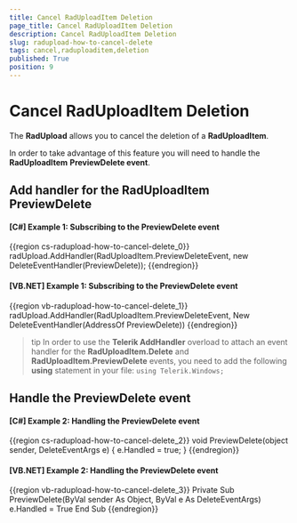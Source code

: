 ```yaml
---
title: Cancel RadUploadItem Deletion
page_title: Cancel RadUploadItem Deletion
description: Cancel RadUploadItem Deletion
slug: radupload-how-to-cancel-delete
tags: cancel,raduploaditem,deletion
published: True
position: 9
---
```


# Cancel RadUploadItem Deletion

The __RadUpload__ allows you to cancel the deletion of a __RadUploadItem__.	  

In order to take advantage of this feature you will need to handle the __RadUploadItem__ __PreviewDelete event__.

## Add handler for the RadUploadItem PreviewDelete

#### __[C#] Example 1: Subscribing to the PreviewDelete event__  
{{region cs-radupload-how-to-cancel-delete_0}}
	radUpload.AddHandler(RadUploadItem.PreviewDeleteEvent, new DeleteEventHandler(PreviewDelete));
{{endregion}}

#### __[VB.NET] Example 1: Subscribing to the PreviewDelete event__  
{{region vb-radupload-how-to-cancel-delete_1}}
	radUpload.AddHandler(RadUploadItem.PreviewDeleteEvent, New DeleteEventHandler(AddressOf PreviewDelete))
{{endregion}}

>tip In order to use the __Telerik AddHandler__ overload to attach an event handler for the __RadUploadItem.Delete__ and __RadUploadItem.PreviewDelete__ events, you need to add the following __using__ statement in your file: `using Telerik.Windows;`			

## Handle the PreviewDelete event

#### __[C#] Example 2: Handling the PreviewDelete event__  
{{region cs-radupload-how-to-cancel-delete_2}}
	void PreviewDelete(object sender, DeleteEventArgs e)
	{
	 e.Handled = true;
	}
{{endregion}}

#### __[VB.NET] Example 2: Handling the PreviewDelete event__  
{{region vb-radupload-how-to-cancel-delete_3}}
	Private Sub PreviewDelete(ByVal sender As Object, ByVal e As DeleteEventArgs)
	 e.Handled = True
	End Sub
{{endregion}}
